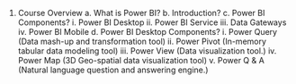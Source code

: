 1.	Course Overview
a.	What is Power BI?
b.	Introduction?
c.	Power BI Components?
i.	Power BI Desktop
ii.	Power BI Service
iii.	Data Gateways
iv.	Power BI Mobile
d.	Power BI Desktop Components?
i.	Power Query (Data mash-up and transformation tool)
ii.	Power Pivot (In-memory tabular data modeling tool)
iii.	Power View (Data visualization tool.)
iv.	Power Map (3D Geo-spatial data visualization tool)
v.	Power Q & A (Natural language question and answering engine.)
